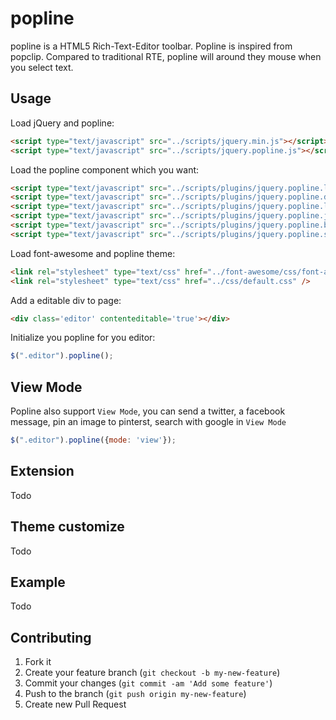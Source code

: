 popline
============

popline is a HTML5 Rich-Text-Editor toolbar. Popline is inspired from popclip. Compared to traditional RTE, popline will around they mouse when you select text.

## Usage

Load jQuery and popline:

```html
<script type="text/javascript" src="../scripts/jquery.min.js"></script>
<script type="text/javascript" src="../scripts/jquery.popline.js"></script>
```

Load the popline component which you want:

```html
<script type="text/javascript" src="../scripts/plugins/jquery.popline.link.js"></script>
<script type="text/javascript" src="../scripts/plugins/jquery.popline.decoration.js"></script>
<script type="text/javascript" src="../scripts/plugins/jquery.popline.list.js"></script>
<script type="text/javascript" src="../scripts/plugins/jquery.popline.justify.js"></script>
<script type="text/javascript" src="../scripts/plugins/jquery.popline.blockformat.js"></script>
<script type="text/javascript" src="../scripts/plugins/jquery.popline.social.js"></script>
```

Load font-awesome and popline theme:
```html
<link rel="stylesheet" type="text/css" href="../font-awesome/css/font-awesome.min.css" />
<link rel="stylesheet" type="text/css" href="../css/default.css" />
```

Add a editable div to page:

```html
<div class='editor' contenteditable='true'></div>
```

Initialize you popline for you editor:

```js
$(".editor").popline();
```

## View Mode

Popline also support `View Mode`, you can send a twitter, a facebook message, pin an image to pinterst, search with google in `View Mode` 


```js
$(".editor").popline({mode: 'view'});
```

## Extension

Todo

## Theme customize

Todo

## Example

Todo

## Contributing

1. Fork it
2. Create your feature branch (`git checkout -b my-new-feature`)
3. Commit your changes (`git commit -am 'Add some feature'`)
4. Push to the branch (`git push origin my-new-feature`)
5. Create new Pull Request
